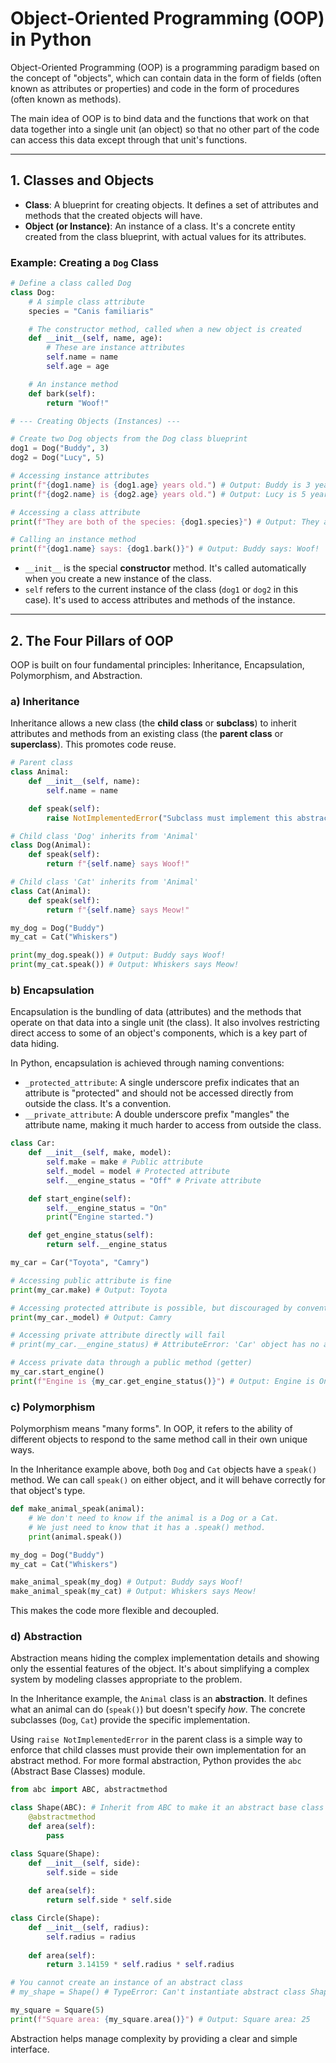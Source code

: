 # Object-Oriented Programming (OOP) in Python

Object-Oriented Programming (OOP) is a programming paradigm based on the concept of "objects", which can contain data in the form of fields (often known as attributes or properties) and code in the form of procedures (often known as methods).

The main idea of OOP is to bind data and the functions that work on that data together into a single unit (an object) so that no other part of the code can access this data except through that unit's functions.

---

## 1. Classes and Objects

-   **Class**: A blueprint for creating objects. It defines a set of attributes and methods that the created objects will have.
-   **Object (or Instance)**: An instance of a class. It's a concrete entity created from the class blueprint, with actual values for its attributes.

### Example: Creating a `Dog` Class

```python
# Define a class called Dog
class Dog:
    # A simple class attribute
    species = "Canis familiaris"

    # The constructor method, called when a new object is created
    def __init__(self, name, age):
        # These are instance attributes
        self.name = name
        self.age = age

    # An instance method
    def bark(self):
        return "Woof!"

# --- Creating Objects (Instances) ---

# Create two Dog objects from the Dog class blueprint
dog1 = Dog("Buddy", 3)
dog2 = Dog("Lucy", 5)

# Accessing instance attributes
print(f"{dog1.name} is {dog1.age} years old.") # Output: Buddy is 3 years old.
print(f"{dog2.name} is {dog2.age} years old.") # Output: Lucy is 5 years old.

# Accessing a class attribute
print(f"They are both of the species: {dog1.species}") # Output: They are both of the species: Canis familiaris

# Calling an instance method
print(f"{dog1.name} says: {dog1.bark()}") # Output: Buddy says: Woof!
```

-   `__init__` is the special **constructor** method. It's called automatically when you create a new instance of the class.
-   `self` refers to the current instance of the class (`dog1` or `dog2` in this case). It's used to access attributes and methods of the instance.

---

## 2. The Four Pillars of OOP

OOP is built on four fundamental principles: Inheritance, Encapsulation, Polymorphism, and Abstraction.

### a) Inheritance

Inheritance allows a new class (the **child class** or **subclass**) to inherit attributes and methods from an existing class (the **parent class** or **superclass**). This promotes code reuse.

```python
# Parent class
class Animal:
    def __init__(self, name):
        self.name = name

    def speak(self):
        raise NotImplementedError("Subclass must implement this abstract method")

# Child class 'Dog' inherits from 'Animal'
class Dog(Animal):
    def speak(self):
        return f"{self.name} says Woof!"

# Child class 'Cat' inherits from 'Animal'
class Cat(Animal):
    def speak(self):
        return f"{self.name} says Meow!"

my_dog = Dog("Buddy")
my_cat = Cat("Whiskers")

print(my_dog.speak()) # Output: Buddy says Woof!
print(my_cat.speak()) # Output: Whiskers says Meow!
```

### b) Encapsulation

Encapsulation is the bundling of data (attributes) and the methods that operate on that data into a single unit (the class). It also involves restricting direct access to some of an object's components, which is a key part of data hiding.

In Python, encapsulation is achieved through naming conventions:
-   `_protected_attribute`: A single underscore prefix indicates that an attribute is "protected" and should not be accessed directly from outside the class. It's a convention.
-   `__private_attribute`: A double underscore prefix "mangles" the attribute name, making it much harder to access from outside the class.

```python
class Car:
    def __init__(self, make, model):
        self.make = make # Public attribute
        self._model = model # Protected attribute
        self.__engine_status = "Off" # Private attribute

    def start_engine(self):
        self.__engine_status = "On"
        print("Engine started.")

    def get_engine_status(self):
        return self.__engine_status

my_car = Car("Toyota", "Camry")

# Accessing public attribute is fine
print(my_car.make) # Output: Toyota

# Accessing protected attribute is possible, but discouraged by convention
print(my_car._model) # Output: Camry

# Accessing private attribute directly will fail
# print(my_car.__engine_status) # AttributeError: 'Car' object has no attribute '__engine_status'

# Access private data through a public method (getter)
my_car.start_engine()
print(f"Engine is {my_car.get_engine_status()}") # Output: Engine is On
```

### c) Polymorphism

Polymorphism means "many forms". In OOP, it refers to the ability of different objects to respond to the same method call in their own unique ways.

In the Inheritance example above, both `Dog` and `Cat` objects have a `speak()` method. We can call `speak()` on either object, and it will behave correctly for that object's type.

```python
def make_animal_speak(animal):
    # We don't need to know if the animal is a Dog or a Cat.
    # We just need to know that it has a .speak() method.
    print(animal.speak())

my_dog = Dog("Buddy")
my_cat = Cat("Whiskers")

make_animal_speak(my_dog) # Output: Buddy says Woof!
make_animal_speak(my_cat) # Output: Whiskers says Meow!
```
This makes the code more flexible and decoupled.

### d) Abstraction

Abstraction means hiding the complex implementation details and showing only the essential features of the object. It's about simplifying a complex system by modeling classes appropriate to the problem.

In the Inheritance example, the `Animal` class is an **abstraction**. It defines what an animal can do (`speak()`) but doesn't specify *how*. The concrete subclasses (`Dog`, `Cat`) provide the specific implementation.

Using `raise NotImplementedError` in the parent class is a simple way to enforce that child classes must provide their own implementation for an abstract method. For more formal abstraction, Python provides the `abc` (Abstract Base Classes) module.

```python
from abc import ABC, abstractmethod

class Shape(ABC): # Inherit from ABC to make it an abstract base class
    @abstractmethod
    def area(self):
        pass

class Square(Shape):
    def __init__(self, side):
        self.side = side
    
    def area(self):
        return self.side * self.side

class Circle(Shape):
    def __init__(self, radius):
        self.radius = radius
    
    def area(self):
        return 3.14159 * self.radius * self.radius

# You cannot create an instance of an abstract class
# my_shape = Shape() # TypeError: Can't instantiate abstract class Shape with abstract method area

my_square = Square(5)
print(f"Square area: {my_square.area()}") # Output: Square area: 25
```
Abstraction helps manage complexity by providing a clear and simple interface.
